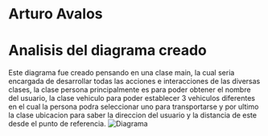 # Arturo Avalos
# Analisis del diagrama creado
Este diagrama fue creado pensando en una clase main, la cual seria encargada de desarrollar todas las acciones e interacciones de las diversas clases, la clase persona principalmente es para poder obtener el nombre del usuario, la clase vehiculo para poder establecer 3 vehiculos diferentes en el cual la persona podra seleccionar uno para transportarse y por ultimo la clase ubicacion para saber la direccion del usuario y la distancia de este desde el punto de referencia.
![Diagrama](https://github.com/oruava/Transporte/assets/137134833/1e7c0be7-3f52-4d72-afca-120a3e058aca)
